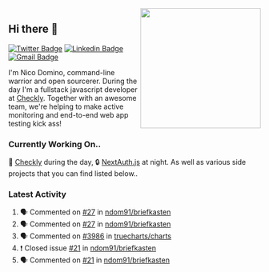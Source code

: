 <img align="right" src="https://user-images.githubusercontent.com/7415984/172472491-91b16eac-fa22-4ecf-92df-d687139fd1f9.gif" width="240" />

## Hi there 👋

[![Twitter Badge](https://img.shields.io/badge/-@ndom91-1ca0f1?style=flat-square&labelColor=1ca0f1&logo=twitter&logoColor=white&link=https://twitter.com/ndom91)](https://twitter.com/ndom91) [![Linkedin Badge](https://img.shields.io/badge/-ndom91-blue?style=flat-square&logo=Linkedin&logoColor=white&link=https://www.linkedin.com/in/ndom91/)](https://www.linkedin.com/in/ndom91/) [![Gmail Badge](https://img.shields.io/badge/-yo@ndo.dev-c14438?style=flat-square&logo=mail.ru&logoColor=white&link=mailto:yo@ndo.dev)](mailto:yo@ndo.dev)

I'm Nico Domino, command-line warrior and open sourcerer. During the day I'm a fullstack javascript developer at [Checkly](https://checklyhq.com). Together with an awesome team, we're helping to make active monitoring and end-to-end web app testing kick ass!

### Currently Working On..

🦝 [Checkly](https://checklyhq.com) during the day, 🔒 [NextAuth.js](https://github.com/nextauthjs/next-auth) at night. As well as various side projects that you can find listed below..

<!--START_SECTION_PROFILE_VIEWS:readme-info-->
<!--END_SECTION_PROFILE_VIEWS:readme-info-->

<!--START_SECTION_DAILY_COMMIT:readme-info-->
<!--END_SECTION_DAILY_COMMIT:readme-info-->

<!--START_SECTION_WEEKLY_COMMIT:readme-info-->
<!--END_SECTION_WEEKLY_COMMIT:readme-info-->

### Latest Activity

<!--START_SECTION:activity-->
1. 🗣 Commented on [#27](https://github.com/ndom91/briefkasten/issues/27) in [ndom91/briefkasten](https://github.com/ndom91/briefkasten)
2. 🗣 Commented on [#27](https://github.com/ndom91/briefkasten/issues/27) in [ndom91/briefkasten](https://github.com/ndom91/briefkasten)
3. 🗣 Commented on [#3986](https://github.com/truecharts/charts/issues/3986) in [truecharts/charts](https://github.com/truecharts/charts)
4. ❗️ Closed issue [#21](https://github.com/ndom91/briefkasten/issues/21) in [ndom91/briefkasten](https://github.com/ndom91/briefkasten)
5. 🗣 Commented on [#21](https://github.com/ndom91/briefkasten/issues/21) in [ndom91/briefkasten](https://github.com/ndom91/briefkasten)
<!--END_SECTION:activity-->

